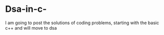 # Dsa-in-c-
I am going to post the solutions of coding problems, starting with the basic c++ and will move to dsa
